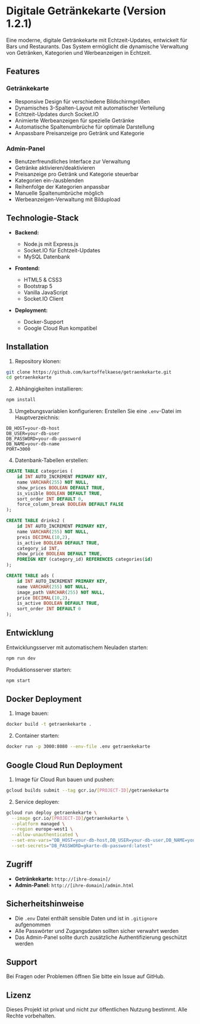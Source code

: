# Digitale Getränkekarte (Version 1.2.1)

Eine moderne, digitale Getränkekarte mit Echtzeit-Updates, entwickelt für Bars und Restaurants. Das System ermöglicht die dynamische Verwaltung von Getränken, Kategorien und Werbeanzeigen in Echtzeit.

## Features

### Getränkekarte
- Responsive Design für verschiedene Bildschirmgrößen
- Dynamisches 3-Spalten-Layout mit automatischer Verteilung
- Echtzeit-Updates durch Socket.IO
- Animierte Werbeanzeigen für spezielle Getränke
- Automatische Spaltenumbrüche für optimale Darstellung
- Anpassbare Preisanzeige pro Getränk und Kategorie

### Admin-Panel
- Benutzerfreundliches Interface zur Verwaltung
- Getränke aktivieren/deaktivieren
- Preisanzeige pro Getränk und Kategorie steuerbar
- Kategorien ein-/ausblenden
- Reihenfolge der Kategorien anpassbar
- Manuelle Spaltenumbrüche möglich
- Werbeanzeigen-Verwaltung mit Bildupload

## Technologie-Stack

- **Backend:**
  - Node.js mit Express.js
  - Socket.IO für Echtzeit-Updates
  - MySQL Datenbank
  
- **Frontend:**
  - HTML5 & CSS3
  - Bootstrap 5
  - Vanilla JavaScript
  - Socket.IO Client

- **Deployment:**
  - Docker-Support
  - Google Cloud Run kompatibel

## Installation

1. Repository klonen:
```bash
git clone https://github.com/kartoffelkaese/getraenkekarte.git
cd getraenkekarte
```

2. Abhängigkeiten installieren:
```bash
npm install
```

3. Umgebungsvariablen konfigurieren:
Erstellen Sie eine `.env`-Datei im Hauptverzeichnis:
```env
DB_HOST=your-db-host
DB_USER=your-db-user
DB_PASSWORD=your-db-password
DB_NAME=your-db-name
PORT=3000
```

4. Datenbank-Tabellen erstellen:
```sql
CREATE TABLE categories (
    id INT AUTO_INCREMENT PRIMARY KEY,
    name VARCHAR(255) NOT NULL,
    show_prices BOOLEAN DEFAULT TRUE,
    is_visible BOOLEAN DEFAULT TRUE,
    sort_order INT DEFAULT 0,
    force_column_break BOOLEAN DEFAULT FALSE
);

CREATE TABLE drinks2 (
    id INT AUTO_INCREMENT PRIMARY KEY,
    name VARCHAR(255) NOT NULL,
    preis DECIMAL(10,2),
    is_active BOOLEAN DEFAULT TRUE,
    category_id INT,
    show_price BOOLEAN DEFAULT TRUE,
    FOREIGN KEY (category_id) REFERENCES categories(id)
);

CREATE TABLE ads (
    id INT AUTO_INCREMENT PRIMARY KEY,
    name VARCHAR(255) NOT NULL,
    image_path VARCHAR(255) NOT NULL,
    price DECIMAL(10,2),
    is_active BOOLEAN DEFAULT TRUE,
    sort_order INT DEFAULT 0
);
```

## Entwicklung

Entwicklungsserver mit automatischem Neuladen starten:
```bash
npm run dev
```

Produktionsserver starten:
```bash
npm start
```

## Docker Deployment

1. Image bauen:
```bash
docker build -t getraenkekarte .
```

2. Container starten:
```bash
docker run -p 3000:8080 --env-file .env getraenkekarte
```

## Google Cloud Run Deployment

1. Image für Cloud Run bauen und pushen:
```bash
gcloud builds submit --tag gcr.io/[PROJECT-ID]/getraenkekarte
```

2. Service deployen:
```bash
gcloud run deploy getraenkekarte \
  --image gcr.io/[PROJECT-ID]/getraenkekarte \
  --platform managed \
  --region europe-west1 \
  --allow-unauthenticated \
  --set-env-vars="DB_HOST=your-db-host,DB_USER=your-db-user,DB_NAME=your-db-name" \
  --set-secrets="DB_PASSWORD=gkarte-db-password:latest"
```

## Zugriff

- **Getränkekarte:** `http://[ihre-domain]/`
- **Admin-Panel:** `http://[ihre-domain]/admin.html`

## Sicherheitshinweise

- Die `.env` Datei enthält sensible Daten und ist in `.gitignore` aufgenommen
- Alle Passwörter und Zugangsdaten sollten sicher verwahrt werden
- Das Admin-Panel sollte durch zusätzliche Authentifizierung geschützt werden

## Support

Bei Fragen oder Problemen öffnen Sie bitte ein Issue auf GitHub.

## Lizenz

Dieses Projekt ist privat und nicht zur öffentlichen Nutzung bestimmt. Alle Rechte vorbehalten. 